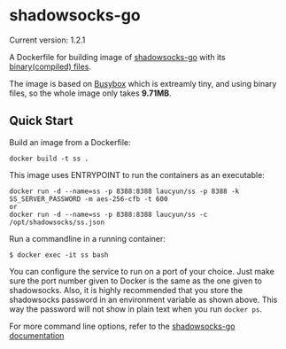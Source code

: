 # shadowsocks-go

Current version: 1.2.1


A Dockerfile for building image of [shadowsocks-go](https://github.com/shadowsocks/shadowsocks-go) with its [binary(compiled) files](https://github.com/shadowsocks/shadowsocks-go/releases). 

The image is based on  [Busybox](https://hub.docker.com/_/busybox/) which is extreamly tiny, and using binary files, so the whole image only takes **9.71MB**. 


Quick Start
-----------

Build an image from a Dockerfile:
    
    docker build -t ss .


This image uses ENTRYPOINT to run the containers as an executable:

    docker run -d --name=ss -p 8388:8388 laucyun/ss -p 8388 -k SS_SERVER_PASSWORD -m aes-256-cfb -t 600
    or
    docker run -d --name=ss -p 8388:8388 laucyun/ss -c /opt/shadowsocks/ss.json 


Run a commandline in a running container:

    $ docker exec -it ss bash


You can configure the service to run on a port of your choice. Just make sure the port number given to Docker is the same as the one given to shadowsocks. Also, it is  highly recommended that you store the shadowsocks password in an environment variable as shown above. This way the password will not show in plain text when you run `docker ps`.

For more command line options, refer to the [shadowsocks-go documentation](https://github.com/shadowsocks/shadowsocks-go)